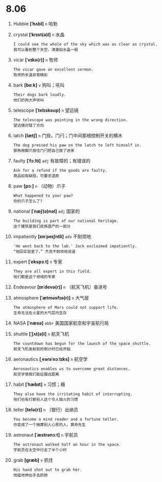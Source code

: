 # 8.06

1. Hubble **[ˈhʌbl]** `n` 哈勃

2. crystal **[ˈkrɪst(ə)l]** `n` 水晶

   ```
   I could see the whole of the sky which was as clear as crystal.
   我可以看到整个天空，清澈如水晶一般
   ```

3. vicar **[ˈvɪkə(r)]** `n` 牧师

   ```
   The vicar gave an excellent sermon.
   牧师的步道非常精彩
   ```

4. bark **[bɑːk]** `v` 狗叫；吼叫

   ```
   Their dogs bark loudly.
   他们的狗大声吠叫
   ```

5. telescope **[ˈtelɪskəʊp]** `n` 望远镜

   ```
   The telescope was pointing in the wrong direction.
   望远镜对错了方向
   ```

6. latch **[lætʃ]** `n` 门拴，门闩；门中间那根控制开关的横木

   ```
   The dog pressed his paw on the latch to left himself in.
   那狗用脚爪按住门闩把自己放了进来
   ```

7. faulty **[ˈfɔːlti]** `adj` 有故障的；有错误的

   ```
   Ask for a refund if the goods are faulty.
   商品如有缺陷，可要求退款
   ```

8. paw **[pɔː]** `n` （动物）爪子

   ```
   What happened to your paw?
   你的爪子怎么了?
   ```

9. national **[ˈnæʃ(ə)nəl]** `adj` 国家的

   ```
   The building is part of our national heritage.
   这个建筑是我们民族遗产的一部分
   ```

10. impatiently **[ɪmˈpeɪʃntli]** `adv` 不耐烦地

    ```
    'He went back to the lab.' Jack exclaimed impatiently.
    “他回实验室了，” 杰克不耐烦地说道
    ```

11. expert **[ˈekspɜːt]** `n` 专家

    ```
    They are all expert in this field.
    他们都是这个领域的专家
    ```

12. Endeavour **[ɪnˈdevə(r)]** `n` （航天飞机）奋进号

13. atmosphere **[ˈætməsfɪə(r)]** `n` 大气层

    ```
    The atmosphere of Mars could not support life.
    生命无法在火星的大气层内生存
    ```

14. NASA **[ˈnæsə]** `abbr` 美国国家航空和宇宙航行局

15. shuttle **[ˈʃʌt(ə)l]** `n` 航天飞机

    ```
    The countdown has begun for the launch of the space shuttle.
    航天飞机发射前的倒计时已经开始
    ```

16. aeronautics **[ˌeərəˈnɔːtɪks]** `n` 航空学

    ```
    Aeronautics enables us to overcome great distances.
    航空学使我们能征服远距离
    ```

17. habit **[ˈhæbɪt]** `n` 习惯；瘾

    ```
    They also have the irritating habit of interrupting.
    他们也有打断别人这个令人恼火的习惯
    ```

18. teller **[telə(r)]** `n` （银行）出纳员

    ```
    You become a mind reader and a fortune teller.
    你变成了一个揣摩别人心思的人，算命先生
    ```

19. astronaut **[ˈæstrənɔːt]** `n` 宇航员

    ```
    The astronaut walked half an hour in the space.
    宇航员在太空中行走了半个小时
    ```

20. grab **[ɡræb]** `v` 抓住
    ```
    His hand shot out to grab her.
    他猛地伸出手去抓她
    ```
